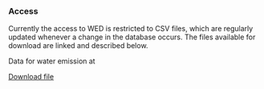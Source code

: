 ### Access

Currently the access to WED is restricted to CSV files, which are regularly updated whenever a change in the database occurs. The files available for download are linked and described below.


Data for water emission at 

<a href="Database/WED_988.csv">Download file</a>
